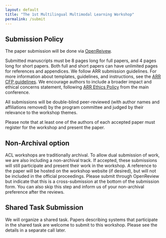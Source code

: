 ```yaml
---
layout: default
title: "The 1st Multilingual Multimodal Learning Workshop"
permalink: /submit
---
```



## Submission Policy 

The paper submission will be done via [OpenReivew](https://openreview.net/group?id=aclweb.org/ACL/2022/Workshop/MML).

Submitted manuscripts must be 8 pages long for full papers, and 4 pages long for short papers. Both full and short papers can have unlimited pages for references and appendices.  We follow ARR submission guidelines. For more information about templates, guidelines, and instructions, see the [ARR CFP guidelines](https://aclrollingreview.org/cfp). We encourage authors to include a broader impact and ethical concerns statement, following [ARR Ethics Policy](https://aclrollingreview.org/cfp) from the main conference.

All submissions will be double-blind peer-reviewed (with author names and affiliations removed) by the program committee and judged by their relevance to the workshop themes.  

Please note that at least one of the authors of each accepted paper must register for the workshop and present the paper.


## Non-Archival option
ACL workshops are traditionally archival. To allow dual submission of work, we are also including a non-archival track. If accepted, these submissions will still participate and present their work in the workshop. A reference to the paper will be hosted on the workshop website (if desired), but will not be included in the official proceedings. Please submit through OpenReview but indicate that this is a cross-submission at the bottom of the submission form. You can also skip this step and inform us of your non-archival preference after the reviews.

## Shared Task Submission

We will organize a shared task. Papers describing systems that participate in the shared task are welcome to submit to this workshop. Please see the details in a separate call later. 
